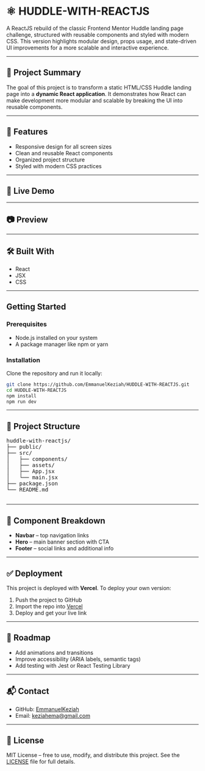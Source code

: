 <h1>⚛️ HUDDLE-WITH-REACTJS</h1>
<p>
  A ReactJS rebuild of the classic Frontend Mentor Huddle landing page challenge, structured with reusable components and styled with modern CSS. This version highlights modular design, props usage, and state-driven UI improvements for a more scalable and interactive experience.
</p>

<hr/>

<h2>📌 Project Summary</h2>
<p>
  The goal of this project is to transform a static HTML/CSS Huddle landing page into a 
  <b>dynamic React application</b>.  
  It demonstrates how React can make development more modular and scalable 
  by breaking the UI into reusable components.
</p>

<hr/>

<h2>📌 Features</h2>
<ul>
  <li>Responsive design for all screen sizes</li>
  <li>Clean and reusable React components</li>
  <li>Organized project structure</li>
  <li>Styled with modern CSS practices</li>
</ul>

<hr/>

<h2>🧭 Live Demo</h2>
<!-- <p>
  🔗 <a href="https://huddle-with-reactjs.vercel.app" target="_blank">View Live Site</a>
</p> -->

<hr/>

<h2>📷 Preview</h2>
<!-- <p>
  <img src="./screenshots/huddle-react.png" alt="Huddle Preview" />
</p> -->

<hr/>

<h2>🛠️ Built With</h2>
<ul>
  <li>React</li>
  <li>JSX</li>
  <li>CSS</li>
</ul>

<hr/>

<h2> Getting Started</h2>

<h3>Prerequisites</h3>
<ul>
  <li>Node.js installed on your system</li>
  <li>A package manager like npm or yarn</li>
</ul>

<h3>Installation</h3>
<p>Clone the repository and run it locally:</p>

```bash
git clone https://github.com/EmmanuelKeziah/HUDDLE-WITH-REACTJS.git
cd HUDDLE-WITH-REACTJS
npm install
npm run dev
```

<hr/>

<section>
  <h2>📁 Project Structure</h2>
  <pre>
huddle-with-reactjs/
├── public/
├── src/
│   ├── components/
│   ├── assets/
│   ├── App.jsx
│   └── main.jsx
├── package.json
└── README.md
  </pre>
</section>

<hr/>

<section>
  <h2>🧩 Component Breakdown</h2>
  <ul>
    <li><b>Navbar</b> – top navigation links</li>
    <li><b>Hero</b> – main banner section with CTA</li>
    <li><b>Footer</b> – social links and additional info</li>
  </ul>
</section>

<hr/>

<section>
  <h2>✅ Deployment</h2>
  <p>This project is deployed with <b>Vercel</b>. To deploy your own version:</p>
  <ol>
    <li>Push the project to GitHub</li>
    <li>Import the repo into <a href="https://vercel.com/" target="_blank">Vercel</a></li>
    <li>Deploy and get your live link</li>
  </ol>
</section>

<hr/>

<section>
  <h2>🧭 Roadmap</h2>
  <ul>
    <li>Add animations and transitions</li>
    <li>Improve accessibility (ARIA labels, semantic tags)</li>
    <li>Add testing with Jest or React Testing Library</li>
  </ul>
</section>

<hr/>

<section>
  <h2>📬 Contact</h2>
  <ul>
    <li>GitHub: <a href="https://github.com/EmmanuelKeziah" target="_blank">EmmanuelKeziah</a></li>
    <li>Email: <a href="mailto:keziahema@gmail.com">keziahema@gmail.com</a></li>
  </ul>
</section>

<hr/>

<section>
  <h2>📄 License</h2>
  <p>
    MIT License – free to use, modify, and distribute this project.  
    See the <a href="./LICENSE">LICENSE</a> file for full details.
  </p>
</section>
